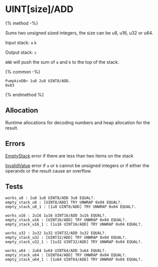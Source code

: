 UINT[size]/ADD
===

{% method -%}

Sums two unsigned sized integers, the size can be u8, u16, u32 or u64. 

Input stack: `a` `b`

Output stack: `c`

`AND` will push the sum of `a` and `b` to the top of the stack.

{% common -%}

```
PumpkinDB> 1u8 2u8 UINT8/ADD.
0x03
```

{% endmethod %}

## Allocation

Runtime allocations for decoding numbers and heap allocation
for the result.

## Errors

[EmptyStack](../errors/EmptyStack.md) error if there are less than two items on the stack

[InvalidValue](../errors/InvalidValue.md) error if `a` or `b` cannot be unsigned integers or if either the operands or the result cause an overflow.

## Tests

```test
works_u8 : 2u8 1u8 UINT8/ADD 3u8 EQUAL?.
empty_stack_u8 : [UINT8/ADD] TRY UNWRAP 0x04 EQUAL?.
empty_stack_u8_1 : [1u8 UINT8/ADD] TRY UNWRAP 0x04 EQUAL?.

works_u16 : 2u16 1u16 UINT16/ADD 3u16 EQUAL?.
empty_stack_u16 : [UINT16/ADD] TRY UNWRAP 0x04 EQUAL?.
empty_stack_u16_1 : [1u16 UINT16/ADD] TRY UNWRAP 0x04 EQUAL?.

works_u32 : 2u32 1u32 UINT32/ADD 3u32 EQUAL?.
empty_stack_u32 : [UINT32/ADD] TRY UNWRAP 0x04 EQUAL?.
empty_stack_u32_1 : [1u32 UINT32/ADD] TRY UNWRAP 0x04 EQUAL?.

works_u64 : 2u64 1u64 UINT64/ADD 3u64 EQUAL?.
empty_stack_u64 : [UINT64/ADD] TRY UNWRAP 0x04 EQUAL?.
empty_stack_u64_1 : [1u64 UINT64/ADD] TRY UNWRAP 0x04 EQUAL?.
```
